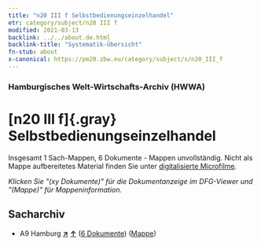 ```yaml
---
title: "n20 III f Selbstbedienungseinzelhandel"
etr: category/subject/n20 III f
modified: 2021-03-13
backlink: ../../about.de.html
backlink-title: "Systematik-Übersicht"
fn-stub: about
x-canonical: https://pm20.zbw.eu/category/subject/s/n20_III_f
---
```


### Hamburgisches Welt-Wirtschafts-Archiv (HWWA)
# [n20 III f]{.gray}&#8201; Selbstbedienungseinzelhandel&#160; 




Insgesamt 1 Sach-Mappen, 6 Dokumente - Mappen unvollständig.
Nicht als Mappe aufbereitetes Material finden Sie unter [digitalisierte Microfilme](/film/h1_sh.de.html).

_Klicken Sie "(xy Dokumente)" für die Dokumentanzeige im DFG-Viewer und "(Mappe)" für Mappeninformation._

## Sacharchiv



- A9 Hamburg [**&nearr;**](../../../geo/i/140905/about.de.html "Hamburg (alle Mappen)") [**&uarr;**](../../../geo/about.de.html#A9 "Ländersystematik") (<a href="https://pm20.zbw.eu/dfgview/sh/140905,182110" title="über: Hamburg : Selbstbedienungseinzelhandel" target="_blank">6 Dokumente</a>) ([Mappe](../../../../folder/sh/1409xx/140905/1821xx/182110/about.de.html))


